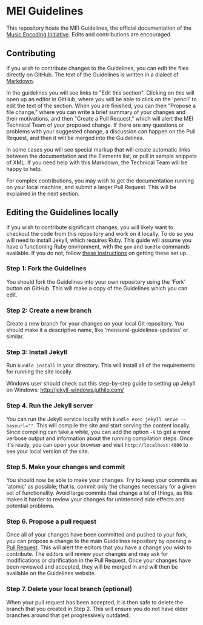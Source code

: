 # MEI Guidelines

This repository hosts the MEI Guidelines, the official documentation of the
[Music Encoding Initiative](http://www.music-encoding.org). Edits and contributions
are encouraged.

## Contributing

If you wish to contribute changes to the Guidelines, you can edit the files directly on GitHub. The text of the Guidelines is written in a dialect of [Markdown](https://kramdown.gettalong.org/quickref.html).

In the guidelines you will see links to "Edit this section". Clicking on this will open up an editor in GitHub, where you will be able to click on the 'pencil' to edit the text of the section. When you are finished, you can then "Propose a file change," where you can write a brief summary of your changes and their motivations, and then "Create a Pull Request," which will alert the MEI Technical Team of your proposed change. If there are any questions or problems with your suggested change, a discussion can happen on the Pull Request, and then it will be merged into the Guidelines.

In some cases you will see special markup that will create automatic links between the documentation and the Elements list, or pull in sample snippets of XML. If you need help with this Markdown, the Technical Team will be happy to help.

For complex contributions, you may wish to get the documentation running on your local machine, and submit a larger Pull Request. This will be explained in the next section.

## Editing the Guidelines locally

If you wish to contribute significant changes, you will likely want to checkout the code from this repository and work on it locally. To do so you will need to install Jekyll, which requires Ruby. This guide will assume you have a functioning Ruby environment, with the `gem` and `bundle` commands available. If you do not, follow [these instructions](https://help.github.com/articles/setting-up-your-github-pages-site-locally-with-jekyll/#requirements) on getting these set up.

### Step 1: Fork the Guidelines

You should fork the Guidelines into your own repository using the 'Fork' button on GitHub. This will make a copy of the Guidelines which you can edit.

### Step 2: Create a new branch

Create a new branch for your changes on your local Git repository. You should make it a descriptive name, like 'mensural-guidelines-updates' or similar.

### Step 3: Install Jekyll

Run `bundle install` in your directory. This will install all of the requirements for running the site locally. 

Windows user should check out this step-by-step guide to setting up Jekyll on Windows: http://jekyll-windows.juthilo.com/

### Step 4. Run the Jekyll server

You can run the Jekyll service locally with `bundle exec jekyll serve --baseurl=""`. This will compile the site and start serving the content locally. Since compiling can take a while, you can add the option `-V` to get a more verbose output and information about the running compilation steps. Once it's ready, you can open your browser and visit `http://localhost:4000` to see your local version of the site.

### Step 5. Make your changes and commit

You should now be able to make your changes. Try to keep your commits as 'atomic' as possible; that is, commit only the changes necessary for a given set of functionality. Avoid large commits that change a lot of things, as this makes it harder to review your changes for unintended side effects and potential problems.

### Step 6. Propose a pull request

Once all of your changes have been committed and pushed to your fork, you can propose a change to the main Guidelines repository by opening a [Pull Request](https://help.github.com/articles/about-pull-requests/). This will alert the editors that you have a change you wish to contribute. The editors will review your changes and may ask for modifications or clarification in the Pull Request. Once your changes have been reviewed and accepted, they will be merged in and will then be available on the Guidelines website.

### Step 7. Delete your local branch (optional)

When your pull request has been accepted, it is then safe to delete the branch that you created in Step 2. This will ensure you do not have older branches around that get progressively outdated.



